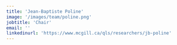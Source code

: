 ```yaml
---
title: 'Jean-Baptiste Poline'
image: '/images/team/poline.png'
jobtitle: 'Chair'
email: ''
linkedinurl: 'https://www.mcgill.ca/qls/researchers/jb-poline'
---
```

